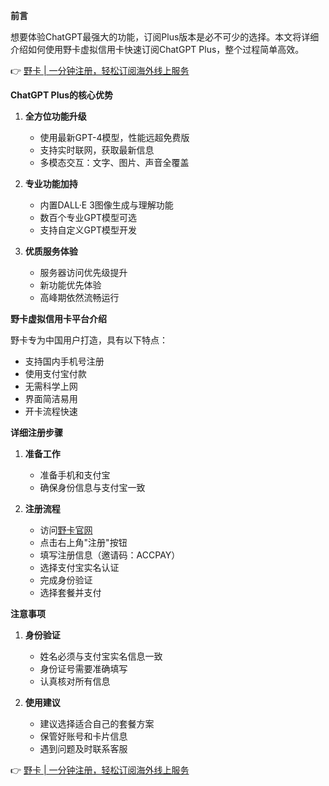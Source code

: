 **前言**

想要体验ChatGPT最强大的功能，订阅Plus版本是必不可少的选择。本文将详细介绍如何使用野卡虚拟信用卡快速订阅ChatGPT Plus，整个过程简单高效。

👉 [野卡 | 一分钟注册，轻松订阅海外线上服务](https://bit.ly/bewildcard)

**ChatGPT Plus的核心优势**

1. **全方位功能升级**
   - 使用最新GPT-4模型，性能远超免费版
   - 支持实时联网，获取最新信息
   - 多模态交互：文字、图片、声音全覆盖

2. **专业功能加持**
   - 内置DALL·E 3图像生成与理解功能
   - 数百个专业GPT模型可选
   - 支持自定义GPT模型开发

3. **优质服务体验**
   - 服务器访问优先级提升
   - 新功能优先体验
   - 高峰期依然流畅运行

**野卡虚拟信用卡平台介绍**

野卡专为中国用户打造，具有以下特点：
- 支持国内手机号注册
- 使用支付宝付款
- 无需科学上网
- 界面简洁易用
- 开卡流程快速

**详细注册步骤**

1. **准备工作**
   - 准备手机和支付宝
   - 确保身份信息与支付宝一致

2. **注册流程**
   - 访问[野卡官网](https://bit.ly/bewildcard)
   - 点击右上角"注册"按钮
   - 填写注册信息（邀请码：ACCPAY）
   - 选择支付宝实名认证
   - 完成身份验证
   - 选择套餐并支付

**注意事项**

1. **身份验证**
   - 姓名必须与支付宝实名信息一致
   - 身份证号需要准确填写
   - 认真核对所有信息

2. **使用建议**
   - 建议选择适合自己的套餐方案
   - 保管好账号和卡片信息
   - 遇到问题及时联系客服

👉 [野卡 | 一分钟注册，轻松订阅海外线上服务](https://bit.ly/bewildcard)
